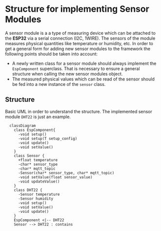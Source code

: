 # Structure for implementing Sensor Modules

A sensor module is a a type of measuring device which can be attached to the **ESP32** via a serial connection (I2C, 1WIRE). The sensors of the module measures physical quantities like temperature or humidity, etc. In order to get a general form for adding new sensor modules to the framework the following points should be taken into account:

- A newly written class for a sensor module should always implement the `EspComponent` superclass. That is necessary to ensure a general structure when calling the new sensor modules object.
- The measured physical values which can be read of the sensor should be fed into a new instance of the `sensor` class.

## Structure

Basic UML in order to understand the structure. The implemented sensor module `DHT22` is just an example.

```mermaid
  classDiagram
    class EspComponent{
      -void setup()
      -void setup(T setup_config)
      -void update()
      -void setValue()
    }
    class Sensor {
      +float temperature
      -char* sensor_type
      -char* mqtt_topic
      -Sensor(char* sensor_type, char* mqtt_topic)
      -void setValue(float sensor_value)
      -void updateValue()
    }
    class DHT22 {
      -Sensor temperature
      -Sensor humidity
      -void setup()
      -void setValue()
      -void update()
    }
    EspComponent <|-- DHT22
    Sensor --> DHT22 : contains
```
